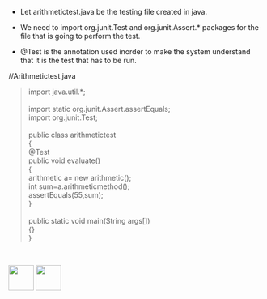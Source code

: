 - Let arithmetictest.java be the testing file created in java.

- We need to import org.junit.Test and org.junit.Assert.* packages for the file that is going to perform the test.

- @Test is the annotation used inorder to make the system understand that it is the test that has to be run.

//Arithmetictest.java

>import java.util.*;<br>  
>import static org.junit.Assert.assertEquals;<br>
>import org.junit.Test;<br>
><br>
>public class arithmetictest<br>
>{<br>
>@Test<br>
>public void evaluate()<br>
>{<br>
>arithmetic a= new arithmetic();<br>
>int sum=a.arithmeticmethod();	<br>
>assertEquals(55,sum);<br>
>}<br>
><br>
>public static void main(String args[])<br>
>{}<br>
>}<br>

<br>

[<img src="https://cloud.githubusercontent.com/assets/14101008/10718970/e8253ecc-7b43-11e5-8fcb-af3acab64686.png" width="50" height="50"></img>](https://github.com/hariniiyer/CSCI-5828_Presentation2_Testing-Frameworks/blob/master/hybrid7.md)
[<img src="https://cloud.githubusercontent.com/assets/14101008/10718969/e5b6db32-7b43-11e5-886a-b848ca79f105.png" width="50" height="50"></img>](https://github.com/hariniiyer/CSCI-5828_Presentation2_Testing-Frameworks/blob/master/hybrid9.md)
